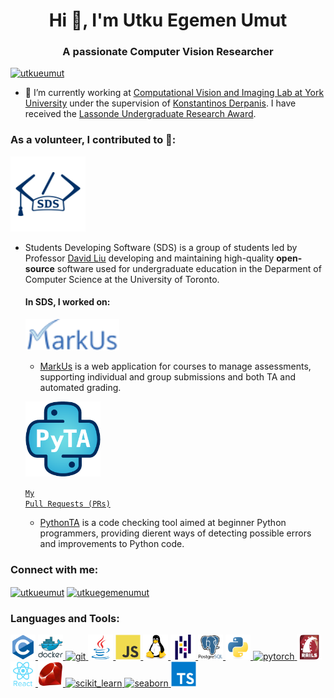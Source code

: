 <h1 align="center">Hi 👋, I'm Utku Egemen Umut</h1>
<h3 align="center">A passionate Computer Vision Researcher</h3>

<p align="left"> <a href="https://twitter.com/utkueumut" target="blank"><img src="https://img.shields.io/twitter/follow/utkueumut?logo=twitter&style=for-the-badge" alt="utkueumut" /></a> </p>

- 🔭 I’m currently working at [Computational Vision and Imaging Lab at York University](https://github.com/YorkUCVIL) under the supervision of [Konstantinos Derpanis](https://csprofkgd.github.io/). I have received the [Lassonde Undergraduate Research Award](https://lassonde.yorku.ca/research/lura-and-usra-research-at-lassonde).

### **As a volunteer, I contributed to** :construction_worker::

<code><img src="https://github.com/umututku03/umututku03/blob/main/sds-png.svg" alt="Sample Image" width="120" height="120"></code>
- Students Developing Software (SDS) is a group of students led by Professor [David Liu](https://www.cs.toronto.edu/~david/) developing and maintaining high-quality **open-source** software used for undergraduate education in the Deparment of Computer Science at the University of Toronto.
  #### In SDS, I worked on:

  <code><img height="50" src="https://github.com/MarkUsProject/Markus/blob/master/app/assets/images/markus_logo_small.png"></code>
  - [MarkUs](https://github.com/MarkUsProject) is a web application for courses to manage assessments, supporting individual and group submissions and both TA and automated grading.
    
  <code><img height="120" width="120" src="https://github.com/umututku03/umututku03/blob/main/pyTA-png.png"></code>
  
  <code><a href="https://github.com/pyta-uoft/pyta/pulls?q=is%3Apr+author%3Aumututku03+is%3Aclosed">My Pull Requests (PRs)</a></code>
  - [PythonTA](https://github.com/pyta-uoft) is a code checking tool aimed at beginner Python programmers, providing dierent ways of detecting possible errors and improvements to Python code.

<h3 align="left">Connect with me:</h3>
<p align="left">
<a href="https://twitter.com/utkueumut" target="blank"><img align="center" src="https://raw.githubusercontent.com/rahuldkjain/github-profile-readme-generator/master/src/images/icons/Social/twitter.svg" alt="utkueumut" height="30" width="40" /></a>
<a href="https://linkedin.com/in/utkuegemenumut" target="blank"><img align="center" src="https://raw.githubusercontent.com/rahuldkjain/github-profile-readme-generator/master/src/images/icons/Social/linked-in-alt.svg" alt="utkuegemenumut" height="30" width="40" /></a>
</p>

<h3 align="left">Languages and Tools:</h3>
<p align="left"> <a href="https://www.cprogramming.com/" target="_blank" rel="noreferrer"> <img src="https://raw.githubusercontent.com/devicons/devicon/master/icons/c/c-original.svg" alt="c" width="40" height="40"/> </a> <a href="https://www.docker.com/" target="_blank" rel="noreferrer"> <img src="https://raw.githubusercontent.com/devicons/devicon/master/icons/docker/docker-original-wordmark.svg" alt="docker" width="40" height="40"/> </a> <a href="https://git-scm.com/" target="_blank" rel="noreferrer"> <img src="https://www.vectorlogo.zone/logos/git-scm/git-scm-icon.svg" alt="git" width="40" height="40"/> </a> <a href="https://www.java.com" target="_blank" rel="noreferrer"> <img src="https://raw.githubusercontent.com/devicons/devicon/master/icons/java/java-original.svg" alt="java" width="40" height="40"/> </a> <a href="https://developer.mozilla.org/en-US/docs/Web/JavaScript" target="_blank" rel="noreferrer"> <img src="https://raw.githubusercontent.com/devicons/devicon/master/icons/javascript/javascript-original.svg" alt="javascript" width="40" height="40"/> </a> <a href="https://www.linux.org/" target="_blank" rel="noreferrer"> <img src="https://raw.githubusercontent.com/devicons/devicon/master/icons/linux/linux-original.svg" alt="linux" width="40" height="40"/> </a> <a href="https://pandas.pydata.org/" target="_blank" rel="noreferrer"> <img src="https://raw.githubusercontent.com/devicons/devicon/2ae2a900d2f041da66e950e4d48052658d850630/icons/pandas/pandas-original.svg" alt="pandas" width="40" height="40"/> </a> <a href="https://www.postgresql.org" target="_blank" rel="noreferrer"> <img src="https://raw.githubusercontent.com/devicons/devicon/master/icons/postgresql/postgresql-original-wordmark.svg" alt="postgresql" width="40" height="40"/> </a> <a href="https://www.python.org" target="_blank" rel="noreferrer"> <img src="https://raw.githubusercontent.com/devicons/devicon/master/icons/python/python-original.svg" alt="python" width="40" height="40"/> </a> <a href="https://pytorch.org/" target="_blank" rel="noreferrer"> <img src="https://www.vectorlogo.zone/logos/pytorch/pytorch-icon.svg" alt="pytorch" width="40" height="40"/> </a> <a href="https://rubyonrails.org" target="_blank" rel="noreferrer"> <img src="https://raw.githubusercontent.com/devicons/devicon/master/icons/rails/rails-original-wordmark.svg" alt="rails" width="40" height="40"/> </a> <a href="https://reactjs.org/" target="_blank" rel="noreferrer"> <img src="https://raw.githubusercontent.com/devicons/devicon/master/icons/react/react-original-wordmark.svg" alt="react" width="40" height="40"/> </a> <a href="https://www.ruby-lang.org/en/" target="_blank" rel="noreferrer"> <img src="https://raw.githubusercontent.com/devicons/devicon/master/icons/ruby/ruby-original.svg" alt="ruby" width="40" height="40"/> </a> <a href="https://scikit-learn.org/" target="_blank" rel="noreferrer"> <img src="https://upload.wikimedia.org/wikipedia/commons/0/05/Scikit_learn_logo_small.svg" alt="scikit_learn" width="40" height="40"/> </a> <a href="https://seaborn.pydata.org/" target="_blank" rel="noreferrer"> <img src="https://seaborn.pydata.org/_images/logo-mark-lightbg.svg" alt="seaborn" width="40" height="40"/> </a> <a href="https://www.typescriptlang.org/" target="_blank" rel="noreferrer"> <img src="https://raw.githubusercontent.com/devicons/devicon/master/icons/typescript/typescript-original.svg" alt="typescript" width="40" height="40"/> </a> </p>
